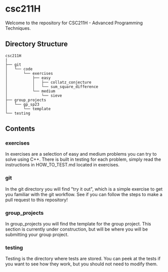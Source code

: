 # csc211H
Welcome to the repository for CSC211H - Advanced Programming Techniques.

## Directory Structure
```
csc211H
|   
├── git
│   └── code
│       └── exercises
│           ├── easy
│           │   ├── collatz_conjecture
│           │   └── sum_square_difference
│           └── medium
│               └── sieve
├── group_projects
│   └── gp_sp23
│       └── template
└── testing
```

## Contents

### exercises
In exercises are a selection of easy and medium problems you can try to solve using C++. There is built in testing for
each problem, simply read the instructions in HOW_TO_TEST.md located in exercises.

### git
In the git directory you will find "try it out", which is a simple exercise to get you familiar with the git workflow.
See if you can follow the steps to make a pull request to this repository!

### group_projects
In group_projects you will find the template for the group project. 
This section is currently under construction, but will be where you will be submitting your group project.

### testing
Testing is the directory where tests are stored.
You can peek at the tests if you want to see how they work, but you should not need to modify them.